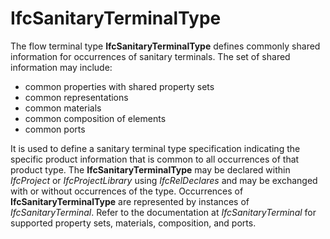 IfcSanitaryTerminalType
=======================

The flow terminal type **IfcSanitaryTerminalType** defines commonly shared information for occurrences of sanitary terminals. The set of shared information may include:

* common properties with shared property sets
* common representations
* common materials
* common composition of elements
* common ports

It is used to define a sanitary terminal type specification indicating the specific product information that is common to all occurrences of that product type. The **IfcSanitaryTerminalType** may be declared within _IfcProject_ or _IfcProjectLibrary_ using _IfcRelDeclares_ and may be exchanged with or without occurrences of the type. Occurrences of **IfcSanitaryTerminalType** are represented by instances of _IfcSanitaryTerminal_. Refer to the documentation at _IfcSanitaryTerminal_ for supported property sets, materials, composition, and ports.
